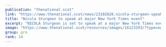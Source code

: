```yaml
---
publication: "thenational.scot"
link: "https://www.thenational.scot/news/23102826.nicola-sturgeon-speak-major-new-york-times-cop27-climate-event/"
title: "Nicola Sturgeon to speak at major New York Times event"
excerpt: "NICOLA Sturgeon is set to speak at a major New York Times event during COP27 in Egypt next week."
image: "https://www.thenational.scot/resources/images/16123293/?type=og-image"
group: pro
rank: 14
---
```

